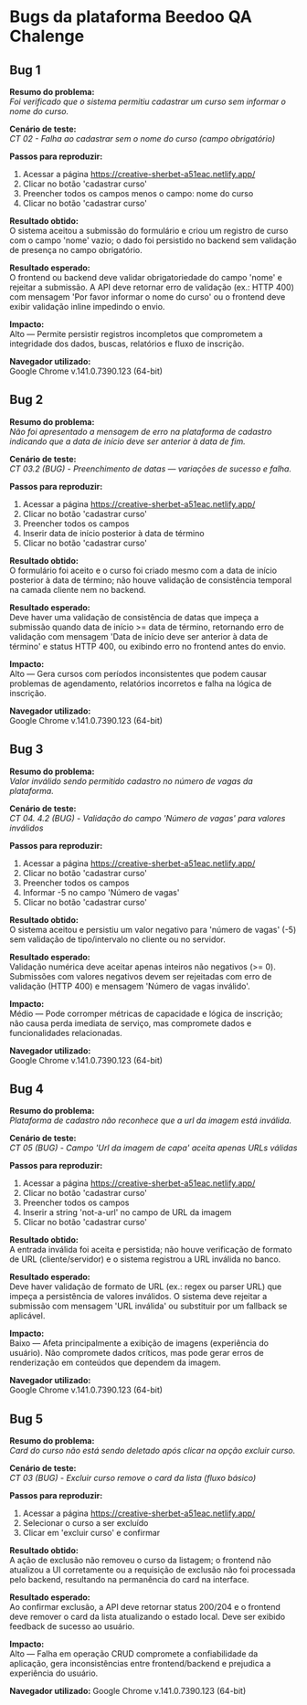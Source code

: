 # Bugs da plataforma Beedoo QA Chalenge

## Bug 1
**Resumo do problema:**  
_Foi verificado que o sistema permitiu cadastrar um curso sem informar o nome do curso._

**Cenário de teste:**  
_CT 02 - Falha ao cadastrar sem o nome do curso (campo obrigatório)_ 

**Passos para reproduzir:**  
1. Acessar a página https://creative-sherbet-a51eac.netlify.app/
2. Clicar no botão 'cadastrar curso' 
3. Preencher todos os campos menos o campo: nome do curso
4. Clicar no botão 'cadastrar curso'

**Resultado obtido:**  
O sistema aceitou a submissão do formulário e criou um registro de curso com o campo 'nome' vazio; o dado foi persistido no backend sem validação de presença no campo obrigatório.

**Resultado esperado:**  
O frontend ou backend deve validar obrigatoriedade do campo 'nome' e rejeitar a submissão. A API deve retornar erro de validação (ex.: HTTP 400) com mensagem 'Por favor informar o nome do curso' ou o frontend deve exibir validação inline impedindo o envio.

**Impacto:**  
Alto — Permite persistir registros incompletos que comprometem a integridade dos dados, buscas, relatórios e fluxo de inscrição.

**Navegador utilizado:**  
Google Chrome v.141.0.7390.123 (64-bit)

## Bug 2
**Resumo do problema:**  
_Não foi apresentado a mensagem de erro na plataforma de cadastro indicando que a data de início deve ser anterior à data de fim._

**Cenário de teste:**  
_CT 03.2 (BUG) - Preenchimento de datas — variações de sucesso e falha._ 

**Passos para reproduzir:**  
1. Acessar a página https://creative-sherbet-a51eac.netlify.app/
2. Clicar no botão 'cadastrar curso' 
3. Preencher todos os campos
4. Inserir data de início posterior à data de término
5. Clicar no botão 'cadastrar curso'

**Resultado obtido:**  
O formulário foi aceito e o curso foi criado mesmo com a data de início posterior à data de término; não houve validação de consistência temporal na camada cliente nem no backend.

**Resultado esperado:**  
Deve haver uma validação de consistência de datas que impeça a submissão quando data de início >= data de término, retornando erro de validação com mensagem 'Data de início deve ser anterior à data de término' e status HTTP 400, ou exibindo erro no frontend antes do envio.

**Impacto:**  
Alto — Gera cursos com períodos inconsistentes que podem causar problemas de agendamento, relatórios incorretos e falha na lógica de inscrição.

**Navegador utilizado:**  
Google Chrome v.141.0.7390.123 (64-bit)

## Bug 3
**Resumo do problema:**  
_Valor inválido sendo permitido cadastro no número de vagas da plataforma._

**Cenário de teste:**  
_CT 04. 4.2 (BUG) - Validação do campo 'Número de vagas' para valores inválidos_ 

**Passos para reproduzir:**  
1. Acessar a página https://creative-sherbet-a51eac.netlify.app/
2. Clicar no botão 'cadastrar curso' 
3. Preencher todos os campos
4. Informar -5 no campo 'Número de vagas'
5. Clicar no botão 'cadastrar curso'

**Resultado obtido:**  
O sistema aceitou e persistiu um valor negativo para 'número de vagas' (-5) sem validação de tipo/intervalo no cliente ou no servidor.

**Resultado esperado:**  
Validação numérica deve aceitar apenas inteiros não negativos (>= 0). Submissões com valores negativos devem ser rejeitadas com erro de validação (HTTP 400) e mensagem 'Número de vagas inválido'.

**Impacto:**  
Médio — Pode corromper métricas de capacidade e lógica de inscrição; não causa perda imediata de serviço, mas compromete dados e funcionalidades relacionadas.

**Navegador utilizado:**  
Google Chrome v.141.0.7390.123 (64-bit)

## Bug 4
**Resumo do problema:**  
_Plataforma de cadastro não reconhece que a url da imagem está inválida._

**Cenário de teste:**  
_CT 05 (BUG) - Campo 'Url da imagem de capa' aceita apenas URLs válidas_ 

**Passos para reproduzir:**  
1. Acessar a página https://creative-sherbet-a51eac.netlify.app/
2. Clicar no botão 'cadastrar curso' 
3. Preencher todos os campos
4. Inserir a string 'not-a-url' no campo de URL da imagem
5. Clicar no botão 'cadastrar curso'

**Resultado obtido:**  
A entrada inválida foi aceita e persistida; não houve verificação de formato de URL (cliente/servidor) e o sistema registrou a URL inválida no banco.

**Resultado esperado:**  
Deve haver validação de formato de URL (ex.: regex ou parser URL) que impeça a persistência de valores inválidos. O sistema deve rejeitar a submissão com mensagem 'URL inválida' ou substituir por um fallback se aplicável.

**Impacto:**  
Baixo — Afeta principalmente a exibição de imagens (experiência do usuário). Não compromete dados críticos, mas pode gerar erros de renderização em conteúdos que dependem da imagem.

**Navegador utilizado:**  
Google Chrome v.141.0.7390.123 (64-bit)

## Bug 5
**Resumo do problema:**  
_Card do curso não está sendo deletado após clicar na opção excluir curso._

**Cenário de teste:**  
_CT 03  (BUG) - Excluir curso remove o card da lista (fluxo básico)_ 

**Passos para reproduzir:**  
1. Acessar a página https://creative-sherbet-a51eac.netlify.app/
2. Selecionar o curso a ser excluído
3. Clicar em 'excluir curso' e confirmar

**Resultado obtido:**  
A ação de exclusão não removeu o curso da listagem; o frontend não atualizou a UI corretamente ou a requisição de exclusão não foi processada pelo backend, resultando na permanência do card na interface.

**Resultado esperado:**  
Ao confirmar exclusão, a API deve retornar status 200/204 e o frontend deve remover o card da lista atualizando o estado local. Deve ser exibido feedback de sucesso ao usuário.

**Impacto:**  
Alto — Falha em operação CRUD compromete a confiabilidade da aplicação, gera inconsistências entre frontend/backend e prejudica a experiência do usuário.

**Navegador utilizado:**
Google Chrome v.141.0.7390.123 (64-bit)
